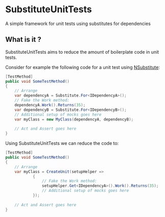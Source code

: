 # SubstituteUnitTests
A simple framework for unit tests using substitutes for dependencies

## What is it ?
SubstituteUnitTests aims to reduce the amount of boilerplate code in unit tests.

Consider for example the following code for a unit test using [NSubstitute](http://nsubstitute.github.io/):
```c#
[TestMethod]
public void SomeTestMethod()
{
    // Arrange
    var dependencyA = Substitute.For<IDependencyA>();
    // Fake the Work method:
    dependencyA.Work().Returns(35);
    var dependencyB = Substitute.For<IDependencyB>();
    // Additional setup of mocks goes here
    var myClass = new MyClass(dependencyA, dependencyB);
    
    // Act and Assert goes here 
}
```

Using SubstituteUnitTests we can reduce the code to:
```c#
[TestMethod]
public void SomeTestMethod()
{
    // Arrange
    var myClass = CreateUnit(setupHelper =>
            {
                // Fake the Work method:              
                setupHelper.Get<IDependencyA>().Work().Returns(35);
                // Additional setup of mocks goes here
            });
        
    // Act and Assert goes here 
}
```
